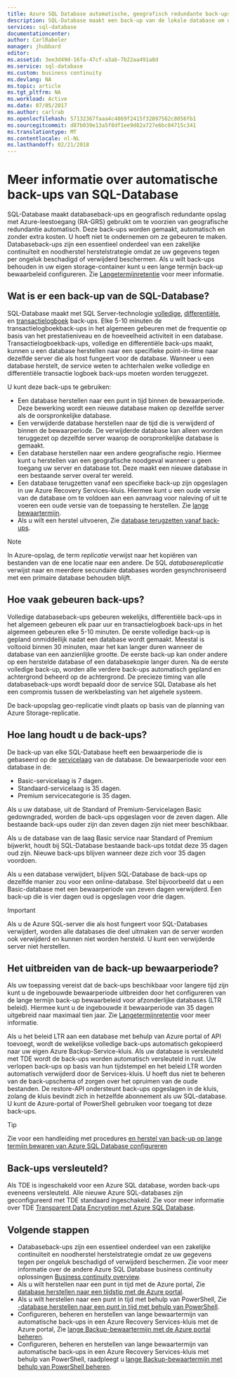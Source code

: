 ```yaml
---
title: Azure SQL Database automatische, geografisch redundante back-ups | Microsoft Docs
description: SQL-Database maakt een back-up van de lokale database om de paar minuten en maakt gebruik van Azure geografisch redundante opslag met leestoegang voor geografische redundantie automatisch.
services: sql-database
documentationcenter: 
author: CarlRabeler
manager: jhubbard
editor: 
ms.assetid: 3ee3d49d-16fa-47cf-a3ab-7b22aa491a8d
ms.service: sql-database
ms.custom: business continuity
ms.devlang: NA
ms.topic: article
ms.tgt_pltfrm: NA
ms.workload: Active
ms.date: 07/05/2017
ms.author: carlrab
ms.openlocfilehash: 57132367faaa4c4869f2415f32897562c8056fb1
ms.sourcegitcommit: d87b039e13a5f8df1ee9d82a727e6bc04715c341
ms.translationtype: MT
ms.contentlocale: nl-NL
ms.lasthandoff: 02/21/2018
---
```

# <a name="learn-about-automatic-sql-database-backups"></a>Meer informatie over automatische back-ups van SQL-Database

SQL-Database maakt databaseback-ups en geografisch redundante opslag met Azure-leestoegang (RA-GRS) gebruikt om te voorzien van geografische redundantie automatisch. Deze back-ups worden gemaakt, automatisch en zonder extra kosten. U hoeft niet te ondernemen om ze gebeuren te maken. Databaseback-ups zijn een essentieel onderdeel van een zakelijke continuïteit en noodherstel herstelstrategie omdat ze uw gegevens tegen per ongeluk beschadigd of verwijderd beschermen. Als u wilt back-ups behouden in uw eigen storage-container kunt u een lange termijn back-up bewaarbeleid configureren. Zie [Langetermijnretentie](sql-database-long-term-retention.md) voor meer informatie.

## <a name="what-is-a-sql-database-backup"></a>Wat is er een back-up van de SQL-Database?

SQL-Database maakt met SQL Server-technologie [volledige](https://msdn.microsoft.com/library/ms186289.aspx), [differentiële](https://msdn.microsoft.com/library/ms175526.aspx), en [transactielogboek](https://msdn.microsoft.com/library/ms191429.aspx) back-ups. Elke 5-10 minuten de transactielogboekback-ups in het algemeen gebeuren met de frequentie op basis van het prestatieniveau en de hoeveelheid activiteit in een database. Transactielogboekback-ups, volledige en differentiële back-ups maakt, kunnen u een database herstellen naar een specifieke point-in-time naar dezelfde server die als host fungeert voor de database. Wanneer u een database herstelt, de service weten te achterhalen welke volledige en differentiële transactie logboek back-ups moeten worden teruggezet.


U kunt deze back-ups te gebruiken:

* Een database herstellen naar een punt in tijd binnen de bewaarperiode. Deze bewerking wordt een nieuwe database maken op dezelfde server als de oorspronkelijke database.
* Een verwijderde database herstellen naar de tijd die is verwijderd of binnen de bewaarperiode. De verwijderde database kan alleen worden teruggezet op dezelfde server waarop de oorspronkelijke database is gemaakt.
* Een database herstellen naar een andere geografische regio. Hiermee kunt u herstellen van een geografische noodgeval wanneer u geen toegang uw server en database tot. Deze maakt een nieuwe database in een bestaande server overal ter wereld. 
* Een database terugzetten vanaf een specifieke back-up zijn opgeslagen in uw Azure Recovery Services-kluis. Hiermee kunt u een oude versie van de database om te voldoen aan een aanvraag voor naleving of uit te voeren een oude versie van de toepassing te herstellen. Zie [lange bewaartermijn](sql-database-long-term-retention.md).
* Als u wilt een herstel uitvoeren, Zie [database terugzetten vanaf back-ups](sql-database-recovery-using-backups.md).

> [!NOTE]
> In Azure-opslag, de term *replicatie* verwijst naar het kopiëren van bestanden van de ene locatie naar een andere. De SQL *databasereplicatie* verwijst naar en meerdere secundaire databases worden gesynchroniseerd met een primaire database behouden blijft. 
> 

## <a name="how-often-do-backups-happen"></a>Hoe vaak gebeuren back-ups?
Volledige databaseback-ups gebeuren wekelijks, differentiële back-ups in het algemeen gebeuren elk paar uur en transactielogboek back-ups in het algemeen gebeuren elke 5-10 minuten. De eerste volledige back-up is gepland onmiddellijk nadat een database wordt gemaakt. Meestal is voltooid binnen 30 minuten, maar het kan langer duren wanneer de database van een aanzienlijke grootte. De eerste back-up kan onder andere op een herstelde database of een databasekopie langer duren. Na de eerste volledige back-up, worden alle verdere back-ups automatisch gepland en achtergrond beheerd op de achtergrond. De precieze timing van alle databaseback-ups wordt bepaald door de service SQL Database als het een compromis tussen de werkbelasting van het algehele systeem. 

De back-upopslag geo-replicatie vindt plaats op basis van de planning van Azure Storage-replicatie.

## <a name="how-long-do-you-keep-my-backups"></a>Hoe lang houdt u de back-ups?
De back-up van elke SQL-Database heeft een bewaarperiode die is gebaseerd op de [servicelaag](sql-database-service-tiers.md) van de database. De bewaarperiode voor een database in de:


* Basic-servicelaag is 7 dagen.
* Standaard-servicelaag is 35 dagen.
* Premium servicecategorie is 35 dagen.

Als u uw database, uit de Standard of Premium-Servicelagen Basic gedowngraded, worden de back-ups opgeslagen voor de zeven dagen. Alle bestaande back-ups ouder zijn dan zeven dagen zijn niet meer beschikbaar. 

Als u de database van de laag Basic service naar Standard of Premium bijwerkt, houdt bij SQL-Database bestaande back-ups totdat deze 35 dagen oud zijn. Nieuwe back-ups blijven wanneer deze zich voor 35 dagen voordoen.

Als u een database verwijdert, blijven SQL-Database de back-ups op dezelfde manier zou voor een online-database. Stel bijvoorbeeld dat u een Basic-database met een bewaarperiode van zeven dagen verwijderd. Een back-up die is vier dagen oud is opgeslagen voor drie dagen.

> [!IMPORTANT]
> Als u de Azure SQL-server die als host fungeert voor SQL-Databases verwijdert, worden alle databases die deel uitmaken van de server worden ook verwijderd en kunnen niet worden hersteld. U kunt een verwijderde server niet herstellen.
> 

## <a name="how-to-extend-the-backup-retention-period"></a>Het uitbreiden van de back-up bewaarperiode?
Als uw toepassing vereist dat de back-ups beschikbaar voor langere tijd zijn kunt u de ingebouwde bewaarperiode uitbreiden door het configureren van de lange termijn back-up bewaarbeleid voor afzonderlijke databases (LTR beleid). Hiermee kunt u de ingebouwde it bewaarperiode van 35 dagen uitgebreid naar maximaal tien jaar. Zie [Langetermijnretentie](sql-database-long-term-retention.md) voor meer informatie.

Als u het beleid LTR aan een database met behulp van Azure portal of API toevoegt, wordt de wekelijkse volledige back-ups automatisch gekopieerd naar uw eigen Azure Backup-Service-kluis. Als uw database is versleuteld met TDE wordt de back-ups worden automatisch versleuteld in rust.  Uw verlopen back-ups op basis van hun tijdstempel en het beleid LTR worden automatisch verwijderd door de Services-kluis.  U hoeft dus niet te beheren van de back-upschema of zorgen over het opruimen van de oude bestanden. De restore-API ondersteunt back-ups opgeslagen in de kluis, zolang de kluis bevindt zich in hetzelfde abonnement als uw SQL-database. U kunt de Azure-portal of PowerShell gebruiken voor toegang tot deze back-ups.

> [!TIP]
> Zie voor een handleiding met procedures [en herstel van back-up op lange termijn bewaren van Azure SQL Database configureren](sql-database-long-term-backup-retention-configure.md)
>

## <a name="are-backups-encrypted"></a>Back-ups versleuteld?

Als TDE is ingeschakeld voor een Azure SQL database, worden back-ups eveneens versleuteld. Alle nieuwe Azure SQL-databases zijn geconfigureerd met TDE standaard ingeschakeld. Zie voor meer informatie over TDE [Transparent Data Encryption met Azure SQL Database](/sql/relational-databases/security/encryption/transparent-data-encryption-azure-sql).

## <a name="next-steps"></a>Volgende stappen

- Databaseback-ups zijn een essentieel onderdeel van een zakelijke continuïteit en noodherstel herstelstrategie omdat ze uw gegevens tegen per ongeluk beschadigd of verwijderd beschermen. Zie voor meer informatie over de andere Azure SQL Database business continuity oplossingen [Business continuity overview](sql-database-business-continuity.md).
- Als u wilt herstellen naar een punt in tijd met de Azure portal, Zie [database herstellen naar een tijdstip met de Azure portal](sql-database-recovery-using-backups.md).
- Als u wilt herstellen naar een punt in tijd met behulp van PowerShell, Zie [-database herstellen naar een punt in tijd met behulp van PowerShell](scripts/sql-database-restore-database-powershell.md).
- Configureren, beheren en herstellen van lange bewaartermijn van automatische back-ups in een Azure Recovery Services-kluis met de Azure portal, Zie [lange Backup-bewaartermijn met de Azure portal beheren](sql-database-long-term-backup-retention-configure.md).
- Configureren, beheren en herstellen van lange bewaartermijn van automatische back-ups in een Azure Recovery Services-kluis met behulp van PowerShell, raadpleegt u [lange Backup-bewaartermijn met behulp van PowerShell beheren](sql-database-long-term-backup-retention-configure.md).
